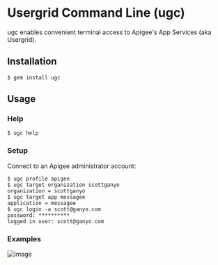 # Usergrid Command Line (ugc)

ugc enables convenient terminal access to Apigee's App Services (aka Usergrid).

## Installation

    $ gem install ugc

## Usage

### Help

    $ ugc help

### Setup

Connect to an Apigee administrator account:

	$ ugc profile apigee
	$ ugc target organization scottganyo
	organization = scottganyo
	$ ugc target app messagee
	application = messagee
	$ ugc login -a scott@ganyo.com
	password: **********
	logged in user: scott@ganyo.com
	

### Examples

![image](https://github.com/scottganyo/ugc/blob/master/examples.jpeg)
